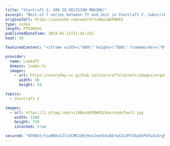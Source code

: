 ```yaml
---
title: "StarCraft 2: 200 IQ DECISION MAKING!"
excerpt: "Best-of-7 series between TY and Zest in StarCraft 2. Subscribe for more videos: http://lowko.tv/youtube Insane professional StarCraft 2 match: https://goo.gl/WjcW1B  Protoss vs Terran has been developing rapidly. In this series of professional StarCraft 2 I give commentary to games played at the highest"
originalUrl: https://youtube.com/watch?v=AKwimEP0WtQ
type: video
length: PT53M54S
publishedDateTime: 2019-02-11T11:42:22Z
heat: 50

featuredContent: "<iframe width=\"800\" height=\"500\" frameborder=\"0\" src=\"https://www.youtube.com/embed/AKwimEP0WtQ\" allow=\"accelerometer; autoplay; encrypted-media; gyroscope; picture-in-picture\" allowfullscreen></iframe>"

provider:
  name: LowkoTV
  domain: lowko.tv
  images:
    - url: https://everyday-cc.github.io/starcraft2/assets/images/organizations/lowko.tv-50x50.jpg
      width: 50
      height: 50

topics:
  - StarCraft 2

images:
  - url: https://i.ytimg.com/vi/AKwimEP0WtQ/maxresdefault.jpg
    width: 1280
    height: 720
    isCached: true

secured: "N700St/SswBKDulZlvXCME2d0jHxnJnmtbXzQEYwX2LUPIV4pUkPdTwX1ArgMri4yeQpXwjxyeh8ZwpdiSQhZJwAl3RTTcYHKvorRb8vISM/OYHFN+Emb9zQ0cJuTrfAiDzUuyrXZPdfsdVmD6hey+2+pWZPLpYfMdSxpxmzEMmOF5eQ9bjW1c3ikLyRyQDKLobJfDETzQom9MBg6vswTa3yp9OMMnXBtb+6qfFz3ctzwNFRh1mrrBjZ4F+TF1Xk0cKavcy3L6i6yo+n7ndtOT9AF5Ndwtg3XdiQpo74EYWfQlgnm9IqrGIxbdezuvIPnoJlu6k1gvy7ExvtU6SVJxmdAqre+2WKdsXRbxDQRqZ1hAB01D4MJYgvgfbKHMBVpxs0pw9bd5Mf+oOUPndaJs145ZCDrp0/j8R74eMWzBMsyMzj9osexXtauv6ulTqE;svT2unuqBKbV7A0CMfMWag=="
---
```


